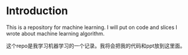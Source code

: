 # Introduction
 This is a repository for machine learning. I will put on code and slices I wrote about machine learning algorithm.

这个repo是我学习机器学习的一个记录。我将会把我的代码和ppt放到这里面。